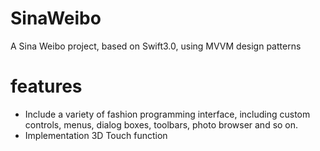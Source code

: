 # SinaWeibo
A Sina Weibo project, based on Swift3.0, using MVVM design patterns

# features
- Include a variety of fashion programming interface, including custom controls, menus, dialog boxes, toolbars, photo browser and so on. 
- Implementation 3D Touch function
